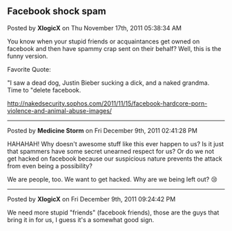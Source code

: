 ## Facebook shock spam
Posted by **XlogicX** on Thu November 17th, 2011 05:38:34 AM

You know when your stupid friends or acquaintances get owned on facebook and
then have spammy crap sent on their behalf? Well, this is the funny version.

Favorite Quote:

"I saw a dead dog, Justin Bieber sucking a dick, and a naked grandma. Time to
"delete facebook.

<http://nakedsecurity.sophos.com/2011/11/15/facebook-hardcore-porn-violence-and-animal-abuse-images/>

--------------------------------------------------------------------------------

Posted by **Medicine Storm** on Fri December 9th, 2011 02:41:28 PM

HAHAHAH! Why doesn't awesome stuff like this ever happen to us? Is it just that
spammers have some secret unearned respect for us? Or do we not get hacked on
facebook because our suspicious nature prevents the attack from even being a
possibility?

We are people, too. We want to get hacked. Why are we being left out? :cry:

--------------------------------------------------------------------------------

Posted by **XlogicX** on Fri December 9th, 2011 09:24:42 PM

We need more stupid "friends" (facebook friends), those are the guys that bring
it in for us, I guess it's a somewhat good sign.

